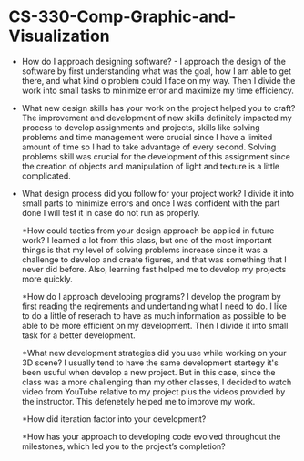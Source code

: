 # CS-330-Comp-Graphic-and-Visualization

* How do I approach designing software?
      - I approach the design of the software by first understanding what was the goal, how I am able to get there, and what kind o problem could I face on my way. Then I divide the work into small tasks to minimize error and maximize my time efficiency. 
  
* What new design skills has your work on the project helped you to craft?
      The improvement and development of new skills definitely impacted my process to develop assignments and projects, skills like solving problems and time management were crucial since I have a limited amount of time so I had to take advantage of every second. Solving problems skill was crucial for the development of this assignment since the creation of objects and manipulation of light and texture is a little complicated. 
      
* What design process did you follow for your project work?
      I divide it into small parts to minimize errors and once I was confident with the part done I will test it in case do not run as properly. 
      
    *How could tactics from your design approach be applied in future work?
      I learned a lot from this class, but one of the most important things is that my level of solving problems increase since it was a challenge to develop and create figures, and that was something that I never did before. Also, learning fast helped me to develop my projects more quickly.

     *How do I approach developing programs?
       I develop the program by first reading the reqirements and undertanding what I need to do. I like to do a little of reserach to have as much information as possible to be able to be more efficient on my development. Then I divide it into small task for a better development.
      
     *What new development strategies did you use while working on your 3D scene?
       I usually tend to have the same development startegy it's been usuful when develop a new project. But in this case, since the class was a more challenging than my other classes, I decided to watch video from YouTube relative to my project plus the videos provided by the instructor. This defenetely helped me to improve my work.
       
     *How did iteration factor into your development?
       
     *How has your approach to developing code evolved throughout the milestones, which led you to the project’s completion?
